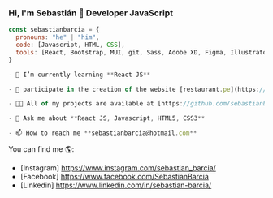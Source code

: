 ### Hi, I'm Sebastián 👋 Developer JavaScript 

```javascript
const sebastianbarcia = {
  pronouns: "he" | "him",
  code: [Javascript, HTML, CSS],
  tools: [React, Bootstrap, MUI, git, Sass, Adobe XD, Figma, Illustrator, Photoshop],
}

- 🌱 I’m currently learning **React JS**

- 👯 participate in the creation of the website [restaurant.pe](https://restaurant.rowe.mx/)

- 👨‍💻 All of my projects are available at [https://github.com/sebastianbarcia](https://github.com/sebastianbarcia)

- 💬 Ask me about **React JS, Javascript, HTML5, CSS3**

- 📫 How to reach me **sebastianbarcia@hotmail.com**

```
You can find me 🌎:
- [Instagram] https://www.instagram.com/sebastian_barcia/
- [Facebook] https://www.facebook.com/SebastianBarcia
- [Linkedin] https://www.linkedin.com/in/sebastian-barcia/ 


